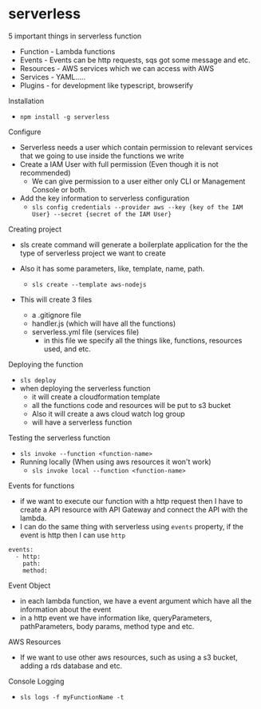 # serverless

5 important things in serverless function
  - Function - Lambda functions
  - Events - Events can be http requests, sqs got some message and etc.
  - Resources - AWS services which we can access with AWS
  - Services - YAML.....
  - Plugins - for development like typescript, browserify
  
Installation
  - `npm install -g serverless`
  
Configure
  - Serverless needs a user which contain permission to relevant services that we going to use inside the functions we write
  - Create a IAM User with full permission (Even though it is not recommended)
    - We can give permission to a user either only CLI or Management Console or both.
  - Add the key information to serverless configuration
    - `sls config credentials --provider aws --key {key of the IAM User} --secret {secret of the IAM User}`
    
Creating project
  - sls create command will generate a boilerplate application for the the type of serverless project we want to create
  - Also it has some parameters, like, template, name, path.
    - `sls create --template aws-nodejs`
  
  - This will create 3 files
    - a .gitignore file 
    - handler.js (which will have all the functions)
    - serverless.yml file (services file)
      - in this file we specify all the things like, functions, resources used, and etc.
    
Deploying the function
  - `sls deploy`
  - when deploying the serverless function 
    - it will create a cloudformation template
    - all the functions code and resources will be put to s3 bucket
    - Also it will create a aws cloud watch log group 
    - will have a serverless function
    
Testing the serverless function
  - `sls invoke --function <function-name>`
  - Running locally (When using aws resources it won't work)
    - `sls invoke local --function <function-name>`
    
Events for functions
  - if we want to execute our function with a http request then I have to create a API resource with API Gateway and connect the API with the lambda.
  - I can do the same thing with serverless using `events` property, if the event is http then I can use `http`
~~~
events:
  - http:
    path:
    method:
~~~

Event Object
  - in each lambda function, we have a event argument which have all the information about the event
  - in a http event we have information like, queryParameters, pathParameters, body params, method type and etc.
  
AWS Resources
  - If we want to use other aws resources, such as using a s3 bucket, adding a rds database and etc.

Console Logging
  - `sls logs -f myFunctionName -t`
